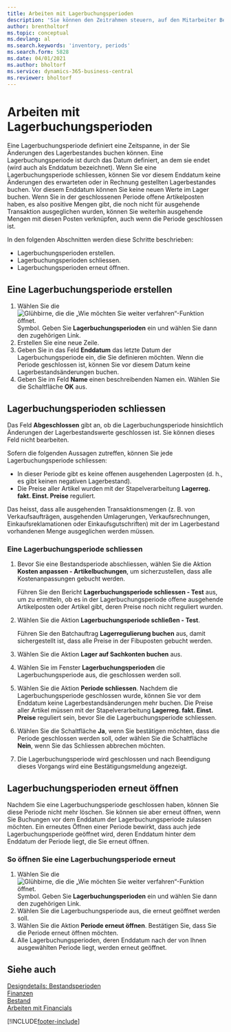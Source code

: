 ```yaml
---
title: Arbeiten mit Lagerbuchungsperioden
description: 'Sie können den Zeitrahmen steuern, auf den Mitarbeiter Beitragsänderungen des Lagerbestandes buchen können, indem Sie Lagerbuchungsperioden definieren.'
author: brentholtorf
ms.topic: conceptual
ms.devlang: al
ms.search.keywords: 'inventory, periods'
ms.search.form: 5828
ms.date: 04/01/2021
ms.author: bholtorf
ms.service: dynamics-365-business-central
ms.reviewer: bholtorf
---
```

# <a name="work-with-inventory-periods"></a>Arbeiten mit Lagerbuchungsperioden

Eine Lagerbuchungsperiode definiert eine Zeitspanne, in der Sie Änderungen des Lagerbestandes buchen können. Eine Lagerbuchungsperiode ist durch das Datum definiert, an dem sie endet (wird auch als Enddatum bezeichnet). Wenn Sie eine Lagerbuchungsperiode schliessen, können Sie vor diesem Enddatum keine Änderungen des erwarteten oder in Rechnung gestellten Lagerbestandes buchen. Vor diesem Enddatum können Sie keine neuen Werte im Lager buchen. Wenn Sie in der geschlossenen Periode offene Artikelposten haben, es also positive Mengen gibt, die noch nicht für ausgehende Transaktion ausgeglichen wurden, können Sie weiterhin ausgehende Mengen mit diesen Posten verknüpfen, auch wenn die Periode geschlossen ist.  

In den folgenden Abschnitten werden diese Schritte beschrieben:

* Lagerbuchungsperioden erstellen.  
* Lagerbuchungsperioden schliessen.  
* Lagerbuchungsperioden erneut öffnen.  

## <a name="to-create-an-inventory-period"></a>Eine Lagerbuchungsperiode erstellen

1. Wählen Sie die ![Glühbirne, die die „Wie möchten Sie weiter verfahren“-Funktion öffnet.](media/ui-search/search_small.png "Tell me-Funktion") Symbol. Geben Sie **Lagerbuchungsperioden** ein und wählen Sie dann den zugehörigen Link.  
2. Erstellen Sie eine neue Zeile.  
3. Geben Sie in das Feld **Enddatum** das letzte Datum der Lagerbuchungsperiode ein, die Sie definieren möchten. Wenn die Periode geschlossen ist, können Sie vor diesem Datum keine Lagerbestandsänderungen buchen.  
4. Geben Sie im Feld **Name** einen beschreibenden Namen ein. Wählen Sie die Schaltfläche **OK** aus.  

## <a name="closing-inventory-periods"></a>Lagerbuchungsperioden schliessen

Das Feld **Abgeschlossen** gibt an, ob die Lagerbuchungsperiode hinsichtlich Änderungen der Lagerbestandswerte geschlossen ist. Sie können dieses Feld nicht bearbeiten.  

Sofern die folgenden Aussagen zutreffen, können Sie jede Lagerbuchungsperiode schliessen:  

* In dieser Periode gibt es keine offenen ausgehenden Lagerposten (d. h., es gibt keinen negativen Lagerbestand).  
* Die Preise aller Artikel wurden mit der Stapelverarbeitung **Lagerreg. fakt. Einst. Preise** reguliert.  

Das heisst, dass alle ausgehenden Transaktionsmengen (z. B. von Verkaufsaufträgen, ausgehenden Umlagerungen, Verkaufsrechnungen, Einkaufsreklamationen oder Einkaufsgutschriften) mit der im Lagerbestand vorhandenen Menge ausgeglichen werden müssen.  

### <a name="to-close-an-inventory-period"></a>Eine Lagerbuchungsperiode schliessen

1. Bevor Sie eine Bestandsperiode abschliessen, wählen Sie die Aktion **Kosten anpassen - Artikelbuchungen**, um sicherzustellen, dass alle Kostenanpassungen gebucht werden.

    Führen Sie den Bericht **Lagerbuchungsperiode schliessen - Test** aus, um zu ermitteln, ob es in der Lagerbuchungsperiode offene ausgehende Artikelposten oder Artikel gibt, deren Preise noch nicht reguliert wurden.  
2. Wählen Sie die Aktion **Lagerbuchungsperiode schließen - Test**.  

    Führen Sie den Batchauftrag **Lagerregulierung buchen** aus, damit sichergestellt ist, dass alle Preise in der Fibuposten gebucht werden.  
3. Wählen Sie die Aktion **Lager auf Sachkonten buchen** aus.  
4. Wählen Sie im Fenster  **Lagerbuchungsperioden** die Lagerbuchungsperiode aus, die geschlossen werden soll.  
5. Wählen Sie die Aktion **Periode schliessen**. Nachdem die Lagerbuchungsperiode geschlossen wurde, können Sie vor dem Enddatum keine Lagerbestandsänderungen mehr buchen. Die Preise aller Artikel müssen mit der Stapelverarbeitung **Lagerreg. fakt. Einst. Preise** reguliert sein, bevor Sie die Lagerbuchungsperiode schliessen.  
6. Wählen Sie die Schaltfläche **Ja**, wenn Sie bestätigen möchten, dass die Periode geschlossen werden soll, oder wählen Sie die Schaltfläche **Nein**, wenn Sie das Schliessen abbrechen möchten.  
7. Die Lagerbuchungsperiode wird geschlossen und nach Beendigung dieses Vorgangs wird eine Bestätigungsmeldung angezeigt.  

## <a name="reopening-inventory-periods"></a>Lagerbuchungsperioden erneut öffnen
Nachdem Sie eine Lagerbuchungsperiode geschlossen haben, können Sie diese Periode nicht mehr löschen. Sie können sie aber erneut öffnen, wenn Sie Buchungen vor dem Enddatum der Lagerbuchungsperiode zulassen möchten. Ein erneutes Öffnen einer Periode bewirkt, dass auch jede Lagerbuchungsperiode geöffnet wird, deren Enddatum hinter dem Enddatum der Periode liegt, die Sie erneut öffnen.  

### <a name="to-reopen-an-inventory-period"></a>So öffnen Sie eine Lagerbuchungsperiode erneut
1. Wählen Sie die ![Glühbirne, die die „Wie möchten Sie weiter verfahren“-Funktion öffnet.](media/ui-search/search_small.png "Tell me-Funktion") Symbol. Geben Sie **Lagerbuchungsperioden** ein und wählen Sie dann den zugehörigen Link.  
2. Wählen Sie die Lagerbuchungsperiode aus, die erneut geöffnet werden soll.  
3. Wählen Sie die Aktion **Periode erneut öffnen**. Bestätigen Sie, dass Sie die Periode erneut öffnen möchten.  
4. Alle Lagerbuchungsperioden, deren Enddatum nach der von Ihnen ausgewählten Periode liegt, werden erneut geöffnet.  

## <a name="see-also"></a>Siehe auch
[Designdetails: Bestandsperioden](design-details-inventory-periods.md)  
[Finanzen](finance.md)  
[Bestand](inventory-manage-inventory.md)  
[Arbeiten mit Financials](ui-work-product.md)


[!INCLUDE[footer-include](includes/footer-banner.md)]
